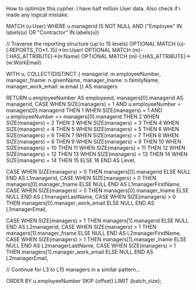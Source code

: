 How to optimize this cypher. I have half million User data. Also check if i made any logical mistake.

MATCH (u:User) 
WHERE u.managerid IS NOT NULL 
AND ("Employee" IN labels(u) OR "Contractor" IN labels(u))

// Traverse the reporting structure (up to 15 levels)
OPTIONAL MATCH (u)-[:REPORTS_TO*1..15]->(m:User)
OPTIONAL MATCH (m)-[:HAS_ATTRIBUTE]->(n:Name)
OPTIONAL MATCH (m)-[:HAS_ATTRIBUTE]->(w:WorkEmail)

WITH u, COLLECT(DISTINCT {
    managerid: m.employeeNumber,
    manager_fname: n.givenName,
    manager_lname: n.familyName,
    manager_work_email: w.email
}) AS managers

RETURN u.employeeNumber AS employeeid,
managers[0].managerid AS managerid,
CASE 
    WHEN SIZE(managers) = 1 AND u.employeeNumber = managers[0].managerid THEN 1
    WHEN SIZE(managers) = 1 AND u.employeeNumber <> managers[0].managerid THEN 2
    WHEN SIZE(managers) = 2 THEN 3
    WHEN SIZE(managers) = 3 THEN 4
    WHEN SIZE(managers) = 4 THEN 5
    WHEN SIZE(managers) = 5 THEN 6
    WHEN SIZE(managers) = 6 THEN 7
    WHEN SIZE(managers) = 7 THEN 8
    WHEN SIZE(managers) = 8 THEN 9
    WHEN SIZE(managers) = 9 THEN 10
    WHEN SIZE(managers) = 10 THEN 11
    WHEN SIZE(managers) = 11 THEN 12
    WHEN SIZE(managers) = 12 THEN 13
    WHEN SIZE(managers) = 13 THEN 14
    WHEN SIZE(managers) = 14 THEN 15
    ELSE 16
END AS Level,

CASE 
    WHEN SIZE(managers) > 0 THEN managers[0].managerid 
    ELSE NULL 
END AS L1managerid,
CASE 
    WHEN SIZE(managers) > 0 THEN managers[0].manager_fname 
    ELSE NULL 
END AS L1managerFirstName,
CASE 
    WHEN SIZE(managers) > 0 THEN managers[0].manager_lname 
    ELSE NULL 
END AS L1managerLastName,
CASE 
    WHEN SIZE(managers) > 0 THEN managers[0].manager_work_email 
    ELSE NULL 
END AS L1managerEmail,

CASE 
    WHEN SIZE(managers) > 1 THEN managers[1].managerid 
    ELSE NULL 
END AS L2managerid,
CASE 
    WHEN SIZE(managers) > 1 THEN managers[1].manager_fname 
    ELSE NULL 
END AS L2managerFirstName,
CASE 
    WHEN SIZE(managers) > 1 THEN managers[1].manager_lname 
    ELSE NULL 
END AS L2managerLastName,
CASE 
    WHEN SIZE(managers) > 1 THEN managers[1].manager_work_email 
    ELSE NULL 
END AS L2managerEmail,

// Continue for L3 to L15 managers in a similar pattern...

ORDER BY u.employeeNumber
SKIP {offset} LIMIT {batch_size};
